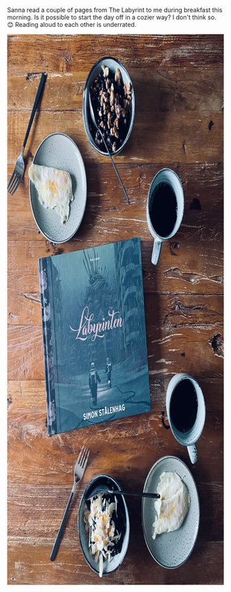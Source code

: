 ---
---

Sanna read a couple of pages from The Labyrint to me during breakfast this morning. Is it possible to start the day off in a cozier way? I don't think so. 😊 Reading aloud to each other is underrated.

<img src="/images/labyrinten.jpg" alt="A breakfast table with eggs, coffee, and yogurt topped with blueberries. In the middle of the table is a book by Simon Stålenhag: The Labyrinth." width="961" height="1280" />
